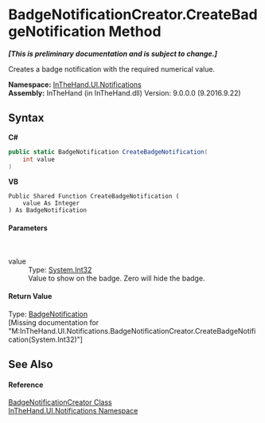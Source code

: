# BadgeNotificationCreator.CreateBadgeNotification Method 
 _**\[This is preliminary documentation and is subject to change.\]**_

Creates a badge notification with the required numerical value.

**Namespace:**&nbsp;<a href="N_InTheHand_UI_Notifications">InTheHand.UI.Notifications</a><br />**Assembly:**&nbsp;InTheHand (in InTheHand.dll) Version: 9.0.0.0 (9.2016.9.22)

## Syntax

**C#**<br />
``` C#
public static BadgeNotification CreateBadgeNotification(
	int value
)
```

**VB**<br />
``` VB
Public Shared Function CreateBadgeNotification ( 
	value As Integer
) As BadgeNotification
```


#### Parameters
&nbsp;<dl><dt>value</dt><dd>Type: <a href="http://msdn2.microsoft.com/en-us/library/td2s409d" target="_blank">System.Int32</a><br />Value to show on the badge. Zero will hide the badge.</dd></dl>

#### Return Value
Type: <a href="T_Windows_UI_Notifications_BadgeNotification">BadgeNotification</a><br />\[Missing <returns> documentation for "M:InTheHand.UI.Notifications.BadgeNotificationCreator.CreateBadgeNotification(System.Int32)"\]

## See Also


#### Reference
<a href="T_InTheHand_UI_Notifications_BadgeNotificationCreator">BadgeNotificationCreator Class</a><br /><a href="N_InTheHand_UI_Notifications">InTheHand.UI.Notifications Namespace</a><br />